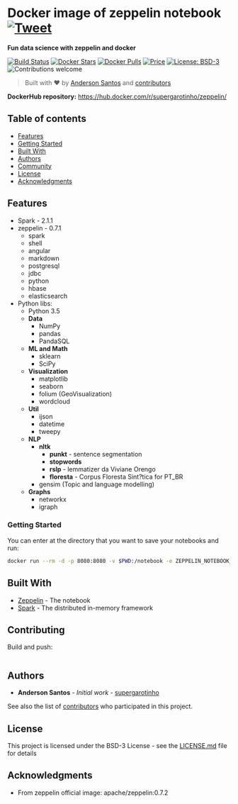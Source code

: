 # Docker image of zeppelin notebook &nbsp; [![Tweet](https://camo.githubusercontent.com/83d4084f7b71558e33b08844da5c773a8657e271/68747470733a2f2f696d672e736869656c64732e696f2f747769747465722f75726c2f687474702f736869656c64732e696f2e7376673f7374796c653d736f6369616c)](https://twitter.com/intent/tweet?text=Execute%20and%20generate%20bash%20testing%20report%20with%20supergarotinho%2Fbashtest%20image!&amp;url=https://www.gruponeuro.com.br&amp;via=supergarotinho&amp;hashtags=docker,bash,test,testing,report,coverage,shunit2,kcov)

**Fun data science with zeppelin and docker**


[![Build Status](https://dockerbuildbadges.quelltext.eu/status.svg?organization=supergarotinho&repository=zeppelin)](https://hub.docker.com/r/supergarotinho/zeppelin/)
[![Docker Stars](https://img.shields.io/docker/stars/supergarotinho/zeppelin.svg)](https://hub.docker.com/r/supergarotinho/zeppelin/)
[![Docker Pulls](https://img.shields.io/docker/pulls/supergarotinho/zeppelin.svg)](https://hub.docker.com/r/supergarotinho/zeppelin/)
[![Price](https://img.shields.io/badge/price-FREE-0098f7.svg)](https://github.com/supergarotinho/docker-zeppelin/blob/master/LICENSE)
[![License: BSD-3](https://img.shields.io/badge/license-BSD3-blue.svg)](https://github.com/supergarotinho/docker-bashtest/blob/master/LICENSE)
![Contributions welcome](https://img.shields.io/badge/contributions-welcome-orange.svg)

> Built with ❤︎ by [Anderson Santos](https://br.linkedin.com/in/andersonrss) and [contributors](https://github.com/supergarotinho/docker-zeppelin/graphs/contributors)

**DockerHub repository:** https://hub.docker.com/r/supergarotinho/zeppelin/

## Table of contents

- [Features](#features)
- [Getting Started](#getting-started)
- [Built With](#built-with)
- [Authors](#authors)
- [Community](#community)
- [License](#license)
- [Acknowledgments](#acknowledgments)

## Features

* Spark -  2.1.1
* zeppelin - 0.7.1
	* spark
	* shell
	* angular
	* markdown
	* postgresql
	* jdbc
	* python
	* hbase
	* elasticsearch
* Python libs:
	* Python 3.5
	* **Data**
 		* NumPy
 		* pandas
 		* PandaSQL
	* **ML and Math**
		* sklearn
		* SciPy
	* **Visualization**
		* matplotlib
		* seaborn
		* folium (GeoVisualization)
		* wordcloud
	* **Util**
		* ijson
		* datetime
		* tweepy
	* **NLP**
		* **nltk**
			* **punkt** - sentence segmentation
			* **stopwords**
			* **rslp** - lemmatizer da Viviane Orengo
			* **floresta** - Corpus Floresta Sint?tica for PT_BR
		* gensim (Topic and language modelling)
	* **Graphs**
		* networkx
		* igraph

### Getting Started

You can enter at the directory that you want to save your notebooks and run:

```bash
docker run --rm -d -p 8080:8080 -v $PWD:/notebook -e ZEPPELIN_NOTEBOOK_DIR='/notebook' supergarotinho/zeppelin
```

## Built With

* [Zeppelin](https://zeppelin.apache.org/) - The notebook
* [Spark](https://spark.apache.org/) - The distributed in-memory framework

## Contributing

Build and push:

```bash

```

## Authors

* **Anderson Santos** - *Initial work* - [supergarotinho](https://github.com/supergarotinho)

See also the list of [contributors](https://github.com/sueprgarotinho/docker-zeppelin/contributors) who participated in this project.

## License

This project is licensed under the BSD-3 License - see the [LICENSE.md](LICENSE.md) file for details

## Acknowledgments

* From zeppelin official image: apache/zeppelin:0.7.2
